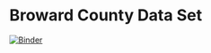 # Broward County Data Set

[![Binder](https://mybinder.org/badge_logo.svg)](https://mybinder.org/v2/gh/fenago/criminal/HEAD)
